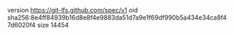 version https://git-lfs.github.com/spec/v1
oid sha256:8e4ff84939b16d8e8f4e9883da51d7a9e1f69df990b5a434e34ca8f47d6020f4
size 14454
